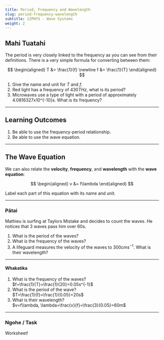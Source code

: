 ```yaml
---
title: Period, Frequency and Wavelength
slug: period-frequency-wavelength
subtitle: 12PHYS - Wave Systems
weight: 2
---
```


## Mahi Tuatahi

The period is very closely linked to the frequency as you can see from their definitions. There is a very simple formula for converting between them:

$$
\begin{aligned}
    T &= \frac{1}{f} \newline
    f &= \frac{1}{T}
\end{aligned}
$$

1. Give the name and unit for $T$ and $f$.
2. Red light has a frequency of $430THz$, what is its period?
3. Microwaves use a type of light with a period of approximately 4.0816327x10^{-10}s. What is its frequency?

---

## Learning Outcomes

1. Be able to use the frequency-period relationship.
2. Be able to use the wave equation.

---

## The Wave Equation

We can also relate the __velocity__, __frequency__, and __wavelength__ with the __wave equation__:

$$
\begin{aligned}
    v &= f\lambda
\end{aligned}
$$

<p class="ins">Label each part of this equation with its name and unit.</p>

---

### Pātai

Mathieu is surfing at Taylors Mistake and decides to count the waves. He notices that 3 waves pass him over 60s.

1. What is the period of the waves?
2. What is the frequency of the waves?
3. A lifeguard measures the velocity of the waves to $300cms^{-1}$. What is their wavelength?

---

#### Whakatika

1. What is the frequency of the waves?<br/>$f=\frac{1}{T}=\frac{1}{20}=0.05s^{-1}$
2. What is the period of the wave?<br/>$T=\frac{1}{f}=\frac{1}{0.05}=20s$
3. What is their wavelength?<br/>$v=f\lambda, \lambda=\frac{v}{f}=\frac{3}{0.05}=60m$

---

### Ngohe / Task

Worksheet!
